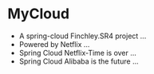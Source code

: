 # MyCloud
* A spring-cloud Finchley.SR4 project ... <br/>
* Powered by Netflix ... <br/>
* Spring Cloud Netflix-Time is over ...
* Spring Cloud Alibaba is the future ... 
